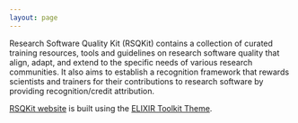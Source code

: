 ```yaml
---
layout: page
---
```


Research Software Quality Kit (RSQKit) contains a collection of curated training resources, tools and guidelines on research software quality that align, adapt, and extend to the specific needs of various research communities. It also aims to establish a recognition framework that rewards scientists and trainers for their contributions to research software by providing recognition/credit attribution.

[RSQKit website](http://everse.software/RSQKit/) is built using the [ELIXIR Toolkit Theme](https://elixir-belgium.github.io/elixir-toolkit-theme/).
